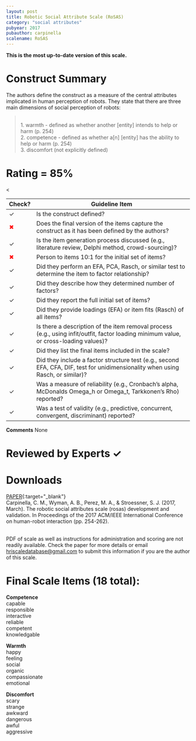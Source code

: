 ```yaml
---
layout: post
title: Robotic Social Attribute Scale (RoSAS)
category: "social attributes"
pubyear: 2017
pubauthor: carpinella
scalename: RoSAS
---
```


**This is the most up-to-date version of this scale.**

# Construct Summary

The authors define the construct as a measure of the central attributes implicated in human perception of robots. They state that there are three main dimensions of social perception of robots:

><br>1. warmth - defined as whether another [entity] intends to help or harm (p. 254)
><br>2. competence - defined as whether a[n] [entity] has the ability to help or harm (p. 254)
><br>3. discomfort (not explicitly defined)


# Rating = 85% 

<table>
  <thead>
    <tr>
      <th>Check?</th>
      <th>Guideline Item</th>
    </tr>
  </thead>
  <tbody>
    <tr>
      <td>&#10003;</td>
      <td>Is the construct defined?</td>
    </tr>
    <tr>
      <td style="color: red;">&#10006;</td>
      <td>Does the final version of the items capture the construct as it has been defined by the authors?</td>
    </tr>
    <tr>
      <td>&#10003;</td>
      <td>Is the item generation process discussed (e.g., literature review, Delphi method, crowd-sourcing)?</td>
    </tr>
    <tr>
      <td style="color: red;">&#10006;</td>
      <td>Person to items 10:1 for the initial set of items?</td>
    </tr>
    <tr>
      <td>&#10003;</td>
      <td>Did they perform an EFA, PCA, Rasch, or similar test to determine the item to factor relationship?</td>
    </tr>
    <tr>
      <td>&#10003;</td>
      <td>Did they describe how they determined number of factors?</td>
    </tr>
    <tr>
      <td>&#10003;</td>
      <td>Did they report the full initial set of items?</td>
    </tr>
    <tr>
      <td>&#10003;</td>
      <td>Did they provide loadings (EFA) or item fits (Rasch) of all items?</td>
    </tr>
    <tr>
      <<td>&#10003;</td>
      <td>Is there a description of the item removal process (e.g., using infit/outfit, factor loading minimum value, or cross-loading values)?</td>
    </tr>
    <tr>
      <td>&#10003;</td>
      <td>Did they list the final items included in the scale?</td>
    </tr>
    <tr>
      <td>&#10003;</td>
      <td>Did they include a factor structure test (e.g., second EFA, CFA, DIF, test for unidimensionality when using Rasch, or similar)?</td>
    </tr>
    <tr>
      <td>&#10003;</td>
      <td>Was a measure of reliability (e.g., Cronbach’s alpha, McDonalds Omega_h or Omega_t, Tarkkonen’s Rho) reported?</td>
    </tr>
    <tr>
      <td>&#10003;</td>
      <td>Was a test of validity (e.g., predictive, concurrent, convergent, discriminant) reported?</td>
    </tr>
  </tbody>
</table>

**Comments**
None

# Reviewed by Experts &#10003;

# Downloads
[PAPER](https://dl.acm.org/doi/abs/10.1145/2909824.3020208){:target="_blank"}
<br>Carpinella, C. M., Wyman, A. B., Perez, M. A., & Stroessner, S. J. (2017, March). The robotic social attributes scale (rosas) development and validation. In Proceedings of the 2017 ACM/IEEE International Conference on human-robot interaction (pp. 254-262).

<br>PDF of scale as well as instructions for administration and scoring are not readily available. Check the paper for more details or email hriscaledatabase@gmail.com to submit this information if you are the author of this scale.

# Final Scale Items (18 total):

**Competence**
<br>capable
<br>responsible
<br>interactive
<br>reliable
<br>competent
<br>knowledgable

**Warmth**
<br>happy
<br>feeling
<br>social
<br>organic
<br>compassionate
<br>emotional

**Discomfort**
<br>scary
<br>strange
<br>awkward
<br>dangerous
<br>awful
<br>aggressive